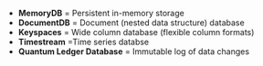 - **MemoryDB** = Persistent in-memory storage
- **DocumentDB** = Document (nested data structure) database
- **Keyspaces** = Wide column database (flexible column formats)
- **Timestream** =Time series databse
- **Quantum Ledger Database** = Immutable log of data changes
